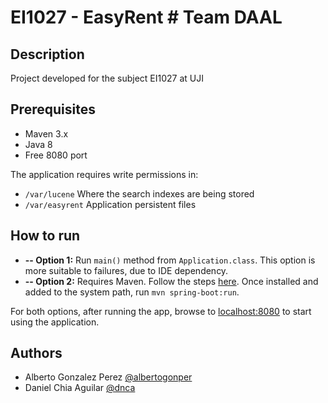 # EI1027 - EasyRent # Team DAAL
## Description
Project developed for the subject EI1027 at UJI

## Prerequisites

* Maven 3.x
* Java 8
* Free 8080 port

The application requires write permissions in:

* `/var/lucene` Where the search indexes are being stored
* `/var/easyrent` Application persistent files

## How to run

* **-- Option 1:** Run `main()` method from `Application.class`. This option is more suitable to failures, due to IDE dependency.
* **-- Option 2:** Requires Maven. Follow the steps [here](https://maven.apache.org/install.html). Once installed and added to the system path, run `mvn spring-boot:run`.

For both options, after running the app, browse to [localhost:8080](http://localhost:8080) to start using the application.

## Authors
* Alberto Gonzalez Perez [@albertogonper](https://github.com/albertogonper)
* Daniel Chia Aguilar [@dnca](https://github.com/dnca)
